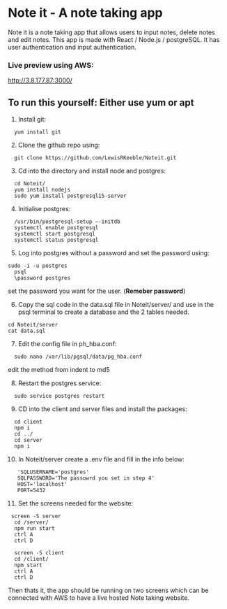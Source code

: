 # Note it - A note taking app

Note it is a note taking app that allows users to input notes, delete notes and edit notes. This app is made with React / Node.js / postgreSQL. It has user authentication and input authentication. 

### Live preview using AWS:

  http://3.8.177.87:3000/

## To run this yourself: Either use yum or apt

1. Install git:
```
  yum install git
```
2. Clone the github repo using:
```
  git clone https://github.com/LewisRKeeble/Noteit.git
```

3. Cd into the directory and install node and postgres:
```
  cd Noteit/ 
  yum install nodejs
  sudo yum install postgresql15-server
```
4. Initialise postgres:
```
  /usr/bin/postgresql-setup –-initdb
  systemctl enable postgresql
  systemctl start postgresql
  systemctl status postgresql
  ```
5. Log into postgres without a password and set the password using:
```
sudo -i -u postgres
  psql
  \password postgres
```
  set the password you want for the user. (**Remeber password**)
  
6. Copy the sql code in the data.sql file in Noteit/server/ and use in the psql terminal to create a database and the 2 tables needed.
```
cd Noteit/server
cat data.sql
```

7. Edit the config file in ph_hba.conf:
```
  sudo nano /var/lib/pgsql/data/pg_hba.conf
```
  
  edit the method from indent to md5

8. Restart the postgres service:
```
  sudo service postgres restart
```

9. CD into the client and server files and install the packages:
```
  cd client
  npm i
  cd ../
  cd server
  npm i
```
10. In Noteit/server create a .env file and fill in the info below:
```
   'SQLUSERNAME='postgres'
   SQLPASSWORD='The passowrd you set in step 4'
   HOST='localhost'
   PORT=5432
```

11. Set the screens needed for the website:
```
 screen -S server
  cd /server/
  npm run start
  ctrl A 
  ctrl D
```
```
  screen -S client
  cd /client/
  npm start
  ctrl A
  ctrl D
```
Then thats it, the app should be running on two screens which can be connected with AWS to have a live hosted Note taking website.
